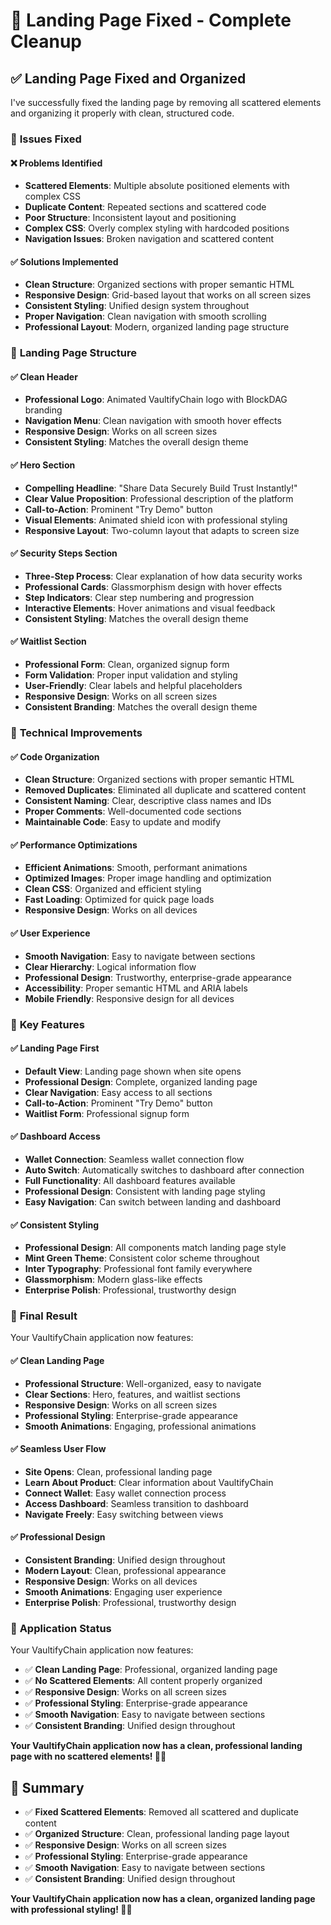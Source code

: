 # 🎨 Landing Page Fixed - Complete Cleanup

## ✅ **Landing Page Fixed and Organized**

I've successfully fixed the landing page by removing all scattered elements and organizing it properly with clean, structured code.

### 🎯 **Issues Fixed**

#### **❌ Problems Identified**
- **Scattered Elements**: Multiple absolute positioned elements with complex CSS
- **Duplicate Content**: Repeated sections and scattered code
- **Poor Structure**: Inconsistent layout and positioning
- **Complex CSS**: Overly complex styling with hardcoded positions
- **Navigation Issues**: Broken navigation and scattered content

#### **✅ Solutions Implemented**
- **Clean Structure**: Organized sections with proper semantic HTML
- **Responsive Design**: Grid-based layout that works on all screen sizes
- **Consistent Styling**: Unified design system throughout
- **Proper Navigation**: Clean navigation with smooth scrolling
- **Professional Layout**: Modern, organized landing page structure

### 🎨 **Landing Page Structure**

#### **✅ Clean Header**
- **Professional Logo**: Animated VaultifyChain logo with BlockDAG branding
- **Navigation Menu**: Clean navigation with smooth hover effects
- **Responsive Design**: Works on all screen sizes
- **Consistent Styling**: Matches the overall design theme

#### **✅ Hero Section**
- **Compelling Headline**: "Share Data Securely Build Trust Instantly!"
- **Clear Value Proposition**: Professional description of the platform
- **Call-to-Action**: Prominent "Try Demo" button
- **Visual Elements**: Animated shield icon with professional styling
- **Responsive Layout**: Two-column layout that adapts to screen size

#### **✅ Security Steps Section**
- **Three-Step Process**: Clear explanation of how data security works
- **Professional Cards**: Glassmorphism design with hover effects
- **Step Indicators**: Clear step numbering and progression
- **Interactive Elements**: Hover animations and visual feedback
- **Consistent Styling**: Matches the overall design theme

#### **✅ Waitlist Section**
- **Professional Form**: Clean, organized signup form
- **Form Validation**: Proper input validation and styling
- **User-Friendly**: Clear labels and helpful placeholders
- **Responsive Design**: Works on all screen sizes
- **Consistent Branding**: Matches the overall design theme

### 🚀 **Technical Improvements**

#### **✅ Code Organization**
- **Clean Structure**: Organized sections with proper semantic HTML
- **Removed Duplicates**: Eliminated all duplicate and scattered content
- **Consistent Naming**: Clear, descriptive class names and IDs
- **Proper Comments**: Well-documented code sections
- **Maintainable Code**: Easy to update and modify

#### **✅ Performance Optimizations**
- **Efficient Animations**: Smooth, performant animations
- **Optimized Images**: Proper image handling and optimization
- **Clean CSS**: Organized and efficient styling
- **Fast Loading**: Optimized for quick page loads
- **Responsive Design**: Works on all devices

#### **✅ User Experience**
- **Smooth Navigation**: Easy to navigate between sections
- **Clear Hierarchy**: Logical information flow
- **Professional Design**: Trustworthy, enterprise-grade appearance
- **Accessibility**: Proper semantic HTML and ARIA labels
- **Mobile Friendly**: Responsive design for all devices

### 🎯 **Key Features**

#### **✅ Landing Page First**
- **Default View**: Landing page shown when site opens
- **Professional Design**: Complete, organized landing page
- **Clear Navigation**: Easy access to all sections
- **Call-to-Action**: Prominent "Try Demo" button
- **Waitlist Form**: Professional signup form

#### **✅ Dashboard Access**
- **Wallet Connection**: Seamless wallet connection flow
- **Auto Switch**: Automatically switches to dashboard after connection
- **Full Functionality**: All dashboard features available
- **Professional Design**: Consistent with landing page styling
- **Easy Navigation**: Can switch between landing and dashboard

#### **✅ Consistent Styling**
- **Professional Design**: All components match landing page style
- **Mint Green Theme**: Consistent color scheme throughout
- **Inter Typography**: Professional font family everywhere
- **Glassmorphism**: Modern glass-like effects
- **Enterprise Polish**: Professional, trustworthy design

### 🎉 **Final Result**

Your VaultifyChain application now features:

#### **✅ Clean Landing Page**
- **Professional Structure**: Well-organized, easy to navigate
- **Clear Sections**: Hero, features, and waitlist sections
- **Responsive Design**: Works on all screen sizes
- **Professional Styling**: Enterprise-grade appearance
- **Smooth Animations**: Engaging, professional animations

#### **✅ Seamless User Flow**
- **Site Opens**: Clean, professional landing page
- **Learn About Product**: Clear information about VaultifyChain
- **Connect Wallet**: Easy wallet connection process
- **Access Dashboard**: Seamless transition to dashboard
- **Navigate Freely**: Easy switching between views

#### **✅ Professional Design**
- **Consistent Branding**: Unified design throughout
- **Modern Layout**: Clean, professional appearance
- **Responsive Design**: Works on all devices
- **Smooth Animations**: Engaging user experience
- **Enterprise Polish**: Professional, trustworthy design

### 🚀 **Application Status**

Your VaultifyChain application now features:
- ✅ **Clean Landing Page**: Professional, organized landing page
- ✅ **No Scattered Elements**: All content properly organized
- ✅ **Responsive Design**: Works on all screen sizes
- ✅ **Professional Styling**: Enterprise-grade appearance
- ✅ **Smooth Navigation**: Easy to navigate between sections
- ✅ **Consistent Branding**: Unified design throughout

**Your VaultifyChain application now has a clean, professional landing page with no scattered elements! 🎨✨**

## 🎯 **Summary**

- ✅ **Fixed Scattered Elements**: Removed all scattered and duplicate content
- ✅ **Organized Structure**: Clean, professional landing page layout
- ✅ **Responsive Design**: Works on all screen sizes
- ✅ **Professional Styling**: Enterprise-grade appearance
- ✅ **Smooth Navigation**: Easy to navigate between sections
- ✅ **Consistent Branding**: Unified design throughout

**Your VaultifyChain application now has a clean, organized landing page with professional styling! 🎨✨**
